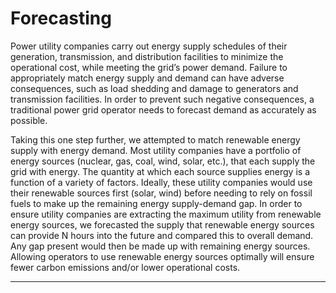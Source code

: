 # Forecasting

Power utility companies carry out energy supply schedules of their generation, transmission, and distribution facilities to minimize the operational cost, while meeting the grid’s power demand. Failure to appropriately match energy supply and demand can have adverse consequences, such as load shedding and damage to generators and transmission facilities. In order to prevent such negative consequences, a traditional power grid operator needs to forecast demand as accurately as possible. 


Taking this one step further, we attempted to match renewable energy supply with energy demand. Most utility companies have a portfolio of energy sources (nuclear, gas, coal, wind, solar, etc.), that each supply the grid with energy. The quantity at which each source supplies energy is a function of a variety of factors. Ideally, these utility companies would use their renewable sources first (solar, wind) before needing to rely on fossil fuels to make up the remaining energy supply-demand gap. In order to ensure utility companies are extracting the maximum utility from renewable energy sources, we forecasted the supply that renewable energy sources can provide N hours into the future and compared this to overall demand. Any gap present would then be made up with remaining energy sources. Allowing operators to use renewable energy sources optimally will ensure fewer carbon emissions and/or lower operational costs. 


--------------------------------------------------------

